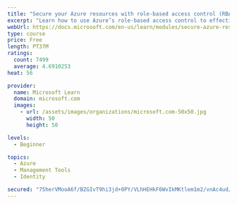 ```yaml
---
title: "Secure your Azure resources with role-based access control (RBAC)"
excerpt: "Learn how to use Azure’s role-based access control to effectively manage your team’s access to Azure resources."
webUrl: https://docs.microsoft.com/en-us/learn/modules/secure-azure-resources-with-rbac/
type: course
price: Free
length: PT37M
ratings:
  count: 7499
  average: 4.6910253
heat: 56

provider:
  name: Microsoft Learn
  domain: microsoft.com
  images:
    - url: /assets/images/organizations/microsoft.com-50x50.jpg
      width: 50
      height: 50

levels:
  - Beginner

topics:
  - Azure
  - Management Tools
  - Identity

secured: "75herVMooA6f/BZGIvT9hi3jd+0PY/VLhHEHkF6WvIkMKtlem1m2/vnAc4ud/JptHHc/MhFRsrb0cCeQxSL/jJBwggYSwCqDUrnoezjtZIKIbJDzP0XmBXPR7zQJE4HrtUeD85TYZNQ13Ia+ZmcMMpvQXFMCP03oNu1DpDUzRY1jPZEWYG1vX81BUI4cvp3/2azSt1wvrq5ecGjwR69GFCDD3LMRI5eGOSPTJkvItF/+DChHBcCdh8CGztjCnB0yAaotGFlCsJaAs+/jPS4ipSq9oyZPgYrwaJKCuBjWcNfaskbdq64s0h7Ojm3tPrd7bT/4wmBYZ7jZaZBZertk5v2Hzz+csPJeCAEVHVaXyRbt2D5yrbvcP+aN2GmxY7F9z05qAhnw5QvEb7M2BMS0Lml0WQzZmhxJX0ym23K8l0g=;OMHaj4EhYYx7wl5uMn7uWw=="
---
```


